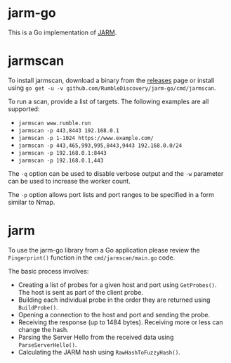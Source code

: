 # jarm-go

This is a Go implementation of [JARM](https://github.com/salesforce/jarm).

# jarmscan

To install jarmscan, download a binary from the [releases](https://github.com/RumbleDiscovery/jarm-go/releases) page or install using `go get -u -v github.com/RumbleDiscovery/jarm-go/cmd/jarmscan`.

To run a scan, provide a list of targets. The following examples are all supported:

* `jarmscan www.rumble.run`
* `jarmscan -p 443,8443 192.168.0.1`
* `jarmscan -p 1-1024 https://www.example.com/`
* `jarmscan -p 443,465,993,995,8443,9443 192.168.0.0/24`
* `jarmscan -p 192.168.0.1:8443`
* `jarmscan -p 192.168.0.1,443`

The `-q` option can be used to disable verbose output and the `-w` parameter can be used to increase the worker count.

The `-p` option allows port lists and port ranges to be specified in a form similar to Nmap.

# jarm

To use the jarm-go library from a Go application please review the `Fingerprint()` function in the `cmd/jarmscan/main.go` code.

The basic process involves:

* Creating a list of probes for a given host and port using `GetProbes()`. The host is sent as part of the client probe.
* Building each individual probe in the order they are returned using `BuildProbe()`.
* Opening a connection to the host and port and sending the probe. 
* Receiving the response (up to 1484 bytes). Receiving more or less can change the hash.
* Parsing the Server Hello from the received data using `ParseServerHello()`.
* Calculating the JARM hash using `RawHashToFuzzyHash()`.